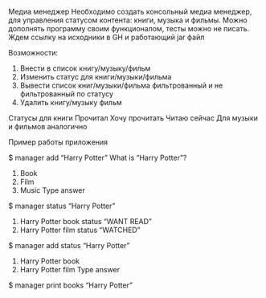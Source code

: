 Медиа менеджер
Необходимо создать консольный медиа менеджер, для управления статусом контента: книги, музыка и фильмы. Можно дополнять программу своим функционалом, тесты можно не писать.
Ждем ссылку на исходники в GH и работающий jar файл

Возможности:
1. Внести в список книгу/музыку/фильм
2. Изменить статус для книги/музыки/фильма
3. Вывести список книг/музыки/фильма фильтрованный и не фильтрованный по статусу
4. Удалить книгу/музыку фильм

Статусы для книги
Прочитал
Хочу прочитать
Читаю сейчас
Для музыки и фильмов аналогично

Пример работы приложения

$ manager add “Harry Potter”
What is “Harry Potter”?
1. Book
2. Film
3. Music
Type answer

$ manager status “Harry Potter”
1. Harry Potter book status “WANT READ”
2. Harry Potter film status “WATCHED”

$ manager add status “Harry Potter”
1. Harry Potter book
2. Harry Potter film
Type answer

$ manager print books
“Harry Potter”
